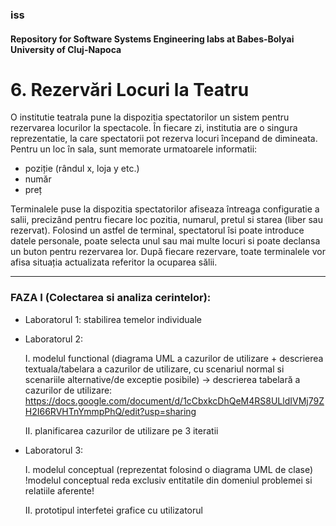 ### iss
#### Repository for Software Systems Engineering labs at Babes-Bolyai University of Cluj-Napoca

# 6. Rezervări Locuri la Teatru

O institutie teatrala pune la dispozitia spectatorilor un sistem pentru rezervarea locurilor la spectacole. 
În fiecare zi, institutia are o singura reprezentatie, la care spectatorii pot rezerva locuri începand de dimineata. 
Pentru un loc în sala, sunt memorate urmatoarele informatii: 
-	poziție (rândul x, loja y etc.)
-	număr 
-	preț
	
  Terminalele puse la dispozitia spectatorilor afiseaza întreaga configuratie a salii, precizând pentru fiecare loc pozitia, 
numarul, pretul si starea (liber sau rezervat).  Folosind un astfel de terminal, spectatorul îsi poate introduce datele personale, 
poate selecta unul sau mai multe locuri si poate declansa un buton pentru rezervarea lor.
 	După fiecare rezervare, toate terminalele vor afisa situația actualizata referitor la ocuparea sălii.
	
	
----------------------------------------------------------------------------------------------------------------------------


### FAZA I (Colectarea si analiza cerintelor):
- Laboratorul 1: stabilirea temelor individuale
- Laboratorul 2:

   I. modelul functional (diagrama UML a cazurilor de utilizare + descrierea textuala/tabelara a cazurilor de utilizare, cu scenariul normal si scenariile alternative/de exceptie posibile)
   -> descrierea tabelară a cazurilor de utilizare: https://docs.google.com/document/d/1cCbxkcDhQeM4RS8ULldIVMj79ZH2I66RVHTnYmmpPhQ/edit?usp=sharing
   
   II. planificarea cazurilor de utilizare pe 3 iteratii
- Laboratorul 3:

   I. modelul conceptual (reprezentat folosind o diagrama UML de clase) !modelul conceptual reda exclusiv entitatile din domeniul problemei si relatiile aferente!
   
   II. prototipul interfetei grafice cu utilizatorul 
